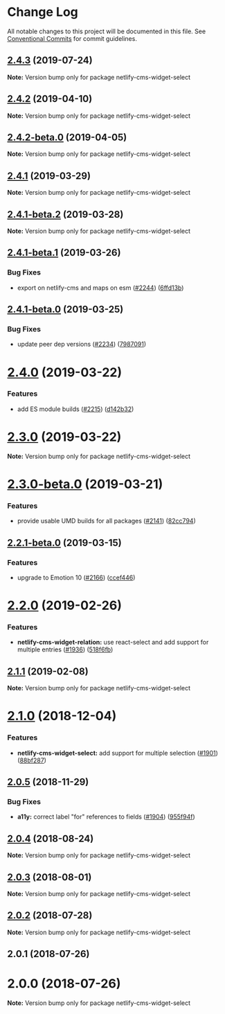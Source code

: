 # Change Log

All notable changes to this project will be documented in this file.
See [Conventional Commits](https://conventionalcommits.org) for commit guidelines.

## [2.4.3](https://github.com/netlify/netlify-cms/tree/master/packages/netlify-cms-widget-select/compare/netlify-cms-widget-select@2.4.2...netlify-cms-widget-select@2.4.3) (2019-07-24)

**Note:** Version bump only for package netlify-cms-widget-select





## [2.4.2](https://github.com/netlify/netlify-cms/tree/master/packages/netlify-cms-widget-select/compare/netlify-cms-widget-select@2.4.2-beta.0...netlify-cms-widget-select@2.4.2) (2019-04-10)

**Note:** Version bump only for package netlify-cms-widget-select





## [2.4.2-beta.0](https://github.com/netlify/netlify-cms/tree/master/packages/netlify-cms-widget-select/compare/netlify-cms-widget-select@2.4.1...netlify-cms-widget-select@2.4.2-beta.0) (2019-04-05)

**Note:** Version bump only for package netlify-cms-widget-select





## [2.4.1](https://github.com/netlify/netlify-cms/tree/master/packages/netlify-cms-widget-select/compare/netlify-cms-widget-select@2.4.1-beta.2...netlify-cms-widget-select@2.4.1) (2019-03-29)

**Note:** Version bump only for package netlify-cms-widget-select





## [2.4.1-beta.2](https://github.com/netlify/netlify-cms/tree/master/packages/netlify-cms-widget-select/compare/netlify-cms-widget-select@2.4.1-beta.1...netlify-cms-widget-select@2.4.1-beta.2) (2019-03-28)

**Note:** Version bump only for package netlify-cms-widget-select





## [2.4.1-beta.1](https://github.com/netlify/netlify-cms/tree/master/packages/netlify-cms-widget-select/compare/netlify-cms-widget-select@2.4.1-beta.0...netlify-cms-widget-select@2.4.1-beta.1) (2019-03-26)


### Bug Fixes

* export on netlify-cms and maps on esm ([#2244](https://github.com/netlify/netlify-cms/tree/master/packages/netlify-cms-widget-select/issues/2244)) ([6ffd13b](https://github.com/netlify/netlify-cms/tree/master/packages/netlify-cms-widget-select/commit/6ffd13b))





## [2.4.1-beta.0](https://github.com/netlify/netlify-cms/tree/master/packages/netlify-cms-widget-select/compare/netlify-cms-widget-select@2.4.0...netlify-cms-widget-select@2.4.1-beta.0) (2019-03-25)


### Bug Fixes

* update peer dep versions ([#2234](https://github.com/netlify/netlify-cms/tree/master/packages/netlify-cms-widget-select/issues/2234)) ([7987091](https://github.com/netlify/netlify-cms/tree/master/packages/netlify-cms-widget-select/commit/7987091))





# [2.4.0](https://github.com/netlify/netlify-cms/tree/master/packages/netlify-cms-widget-select/compare/netlify-cms-widget-select@2.3.0...netlify-cms-widget-select@2.4.0) (2019-03-22)


### Features

* add ES module builds ([#2215](https://github.com/netlify/netlify-cms/tree/master/packages/netlify-cms-widget-select/issues/2215)) ([d142b32](https://github.com/netlify/netlify-cms/tree/master/packages/netlify-cms-widget-select/commit/d142b32))





# [2.3.0](https://github.com/netlify/netlify-cms/tree/master/packages/netlify-cms-widget-select/compare/netlify-cms-widget-select@2.3.0-beta.0...netlify-cms-widget-select@2.3.0) (2019-03-22)

**Note:** Version bump only for package netlify-cms-widget-select





# [2.3.0-beta.0](https://github.com/netlify/netlify-cms/tree/master/packages/netlify-cms-widget-select/compare/netlify-cms-widget-select@2.2.1-beta.0...netlify-cms-widget-select@2.3.0-beta.0) (2019-03-21)


### Features

* provide usable UMD builds for all packages ([#2141](https://github.com/netlify/netlify-cms/tree/master/packages/netlify-cms-widget-select/issues/2141)) ([82cc794](https://github.com/netlify/netlify-cms/tree/master/packages/netlify-cms-widget-select/commit/82cc794))





## [2.2.1-beta.0](https://github.com/netlify/netlify-cms/tree/master/packages/netlify-cms-widget-select/compare/netlify-cms-widget-select@2.2.0...netlify-cms-widget-select@2.2.1-beta.0) (2019-03-15)


### Features

* upgrade to Emotion 10 ([#2166](https://github.com/netlify/netlify-cms/tree/master/packages/netlify-cms-widget-select/issues/2166)) ([ccef446](https://github.com/netlify/netlify-cms/tree/master/packages/netlify-cms-widget-select/commit/ccef446))





# [2.2.0](https://github.com/netlify/netlify-cms/tree/master/packages/netlify-cms-widget-select/compare/netlify-cms-widget-select@2.1.1...netlify-cms-widget-select@2.2.0) (2019-02-26)


### Features

* **netlify-cms-widget-relation:** use react-select and add support for multiple entries ([#1936](https://github.com/netlify/netlify-cms/tree/master/packages/netlify-cms-widget-select/issues/1936)) ([518f6fb](https://github.com/netlify/netlify-cms/tree/master/packages/netlify-cms-widget-select/commit/518f6fb))





## [2.1.1](https://github.com/netlify/netlify-cms/tree/master/packages/netlify-cms-widget-select/compare/netlify-cms-widget-select@2.1.0...netlify-cms-widget-select@2.1.1) (2019-02-08)

**Note:** Version bump only for package netlify-cms-widget-select





# [2.1.0](https://github.com/netlify/netlify-cms/tree/master/packages/netlify-cms-widget-select/compare/netlify-cms-widget-select@2.0.5...netlify-cms-widget-select@2.1.0) (2018-12-04)


### Features

* **netlify-cms-widget-select:** add support for multiple selection ([#1901](https://github.com/netlify/netlify-cms/tree/master/packages/netlify-cms-widget-select/issues/1901)) ([88bf287](https://github.com/netlify/netlify-cms/tree/master/packages/netlify-cms-widget-select/commit/88bf287))





## [2.0.5](https://github.com/netlify/netlify-cms/tree/master/packages/netlify-cms-widget-select/compare/netlify-cms-widget-select@2.0.4...netlify-cms-widget-select@2.0.5) (2018-11-29)


### Bug Fixes

* **a11y:** correct label "for" references to fields ([#1904](https://github.com/netlify/netlify-cms/tree/master/packages/netlify-cms-widget-select/issues/1904)) ([955f94f](https://github.com/netlify/netlify-cms/tree/master/packages/netlify-cms-widget-select/commit/955f94f))





<a name="2.0.4"></a>
## [2.0.4](https://github.com/netlify/netlify-cms/tree/master/packages/netlify-cms-widget-select/compare/netlify-cms-widget-select@2.0.3...netlify-cms-widget-select@2.0.4) (2018-08-24)




**Note:** Version bump only for package netlify-cms-widget-select

<a name="2.0.3"></a>
## [2.0.3](https://github.com/netlify/netlify-cms/tree/master/packages/netlify-cms-widget-select/compare/netlify-cms-widget-select@2.0.2...netlify-cms-widget-select@2.0.3) (2018-08-01)




**Note:** Version bump only for package netlify-cms-widget-select

<a name="2.0.2"></a>
## [2.0.2](https://github.com/netlify/netlify-cms/tree/master/packages/netlify-cms-widget-select/compare/netlify-cms-widget-select@2.0.1...netlify-cms-widget-select@2.0.2) (2018-07-28)




**Note:** Version bump only for package netlify-cms-widget-select

<a name="2.0.1"></a>
## 2.0.1 (2018-07-26)



<a name="2.0.0"></a>
# 2.0.0 (2018-07-26)




**Note:** Version bump only for package netlify-cms-widget-select

